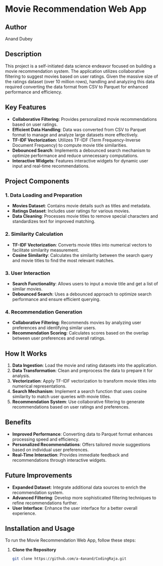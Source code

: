 # Movie Recommendation Web App

## Author
Anand Dubey

## Description
This project is a self-initiated data science endeavor focused on building a movie recommendation system. The application utilizes collaborative filtering to suggest movies based on user ratings. Given the massive size of the ratings dataset (over 10 million rows), handling and analyzing this data required converting the data format from CSV to Parquet for enhanced performance and efficiency.



## Key Features
- **Collaborative Filtering**: Provides personalized movie recommendations based on user ratings.
- **Efficient Data Handling**: Data was converted from CSV to Parquet format to manage and analyze large datasets more effectively.
- **TF-IDF Vectorization**: Utilizes TF-IDF (Term Frequency-Inverse Document Frequency) to compute movie title similarities.
- **Debounced Search**: Implements a debounced search mechanism to optimize performance and reduce unnecessary computations.
- **Interactive Widgets**: Features interactive widgets for dynamic user input and real-time recommendations.

## Project Components

### 1. Data Loading and Preparation
- **Movies Dataset**: Contains movie details such as titles and metadata.
- **Ratings Dataset**: Includes user ratings for various movies.
- **Data Cleaning**: Processes movie titles to remove special characters and standardizes text for improved matching.

### 2. Similarity Calculation
- **TF-IDF Vectorization**: Converts movie titles into numerical vectors to facilitate similarity measurement.
- **Cosine Similarity**: Calculates the similarity between the search query and movie titles to find the most relevant matches.

### 3. User Interaction
- **Search Functionality**: Allows users to input a movie title and get a list of similar movies.
- **Debounced Search**: Uses a debounced approach to optimize search performance and ensure efficient querying.

### 4. Recommendation Generation
- **Collaborative Filtering**: Recommends movies by analyzing user preferences and identifying similar users.
- **Recommendation Scoring**: Calculates scores based on the overlap between user preferences and overall ratings.

## How It Works
1. **Data Ingestion**: Load the movie and rating datasets into the application.
2. **Data Transformation**: Clean and preprocess the data to prepare it for analysis.
3. **Vectorization**: Apply TF-IDF vectorization to transform movie titles into numerical representations.
4. **Search Mechanism**: Implement a search function that uses cosine similarity to match user queries with movie titles.
5. **Recommendation System**: Use collaborative filtering to generate recommendations based on user ratings and preferences.

## Benefits
- **Improved Performance**: Converting data to Parquet format enhances processing speed and efficiency.
- **Personalized Recommendations**: Offers tailored movie suggestions based on individual user preferences.
- **Real-Time Interaction**: Provides immediate feedback and recommendations through interactive widgets.

## Future Improvements
- **Expanded Dataset**: Integrate additional data sources to enrich the recommendation system.
- **Advanced Filtering**: Develop more sophisticated filtering techniques to refine recommendations further.
- **User Interface**: Enhance the user interface for a better overall experience.

## Installation and Usage
To run the Movie Recommendation Web App, follow these steps:

1. **Clone the Repository**
   ```bash
   git clone https://github.com/a-4anand/CodingRaja.git
